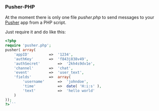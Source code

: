 ### Pusher-PHP

At the moment there is only one file _pusher.php_ to send messages to your [Pusher](http://pusher.com/) app from a PHP script.

Just require it and do like this:

```php
<?php
require 'pusher.php';
pusher( array(
	'appID'			=>	'1234',
	'authKey'		=>	'f843j838v49',
	'authSecret'		=>	'2kh4s9dv1e',
	'channel'		=>	'chat',
	'event'			=>	'user_text',
	'fields'		=>	array(
		'username'		=>	'johndoe',
		'time'			=>	date( 'H:i:s' ),
		'text'			=>	'hello world'
	)
));
?>```
